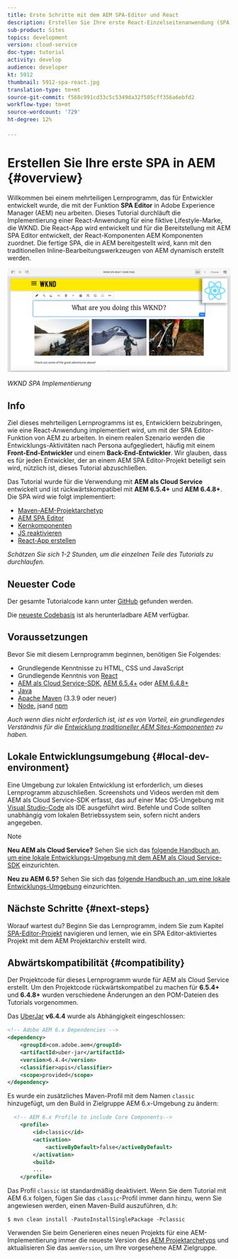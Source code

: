 ```yaml
---
title: Erste Schritte mit dem AEM SPA-Editor und React
description: Erstellen Sie Ihre erste React-Einzelseitenanwendung (SPA), die in Adobe Experience Manager AEM mit dem WKND-SPA bearbeitet werden kann. Erfahren Sie, wie Sie mit dem React JS Framework mit AEM SPA Editor eine SPA erstellen. Dieses mehrteilige Tutorial durchläuft die Implementierung einer React-Anwendung für eine fiktive Lifestyle-Marke, die WKND. Das Tutorial umfasst die End-to-End-Erstellung der SPA und die Integration mit AEM.
sub-product: Sites
topics: development
version: cloud-service
doc-type: tutorial
activity: develop
audience: developer
kt: 5912
thumbnail: 5912-spa-react.jpg
translation-type: tm+mt
source-git-commit: f568c991cd33c5c5349da32f505cff356a6ebfd2
workflow-type: tm+mt
source-wordcount: '729'
ht-degree: 12%

---
```



# Erstellen Sie Ihre erste SPA in AEM {#overview}

Willkommen bei einem mehrteiligen Lernprogramm, das für Entwickler entwickelt wurde, die mit der Funktion **SPA Editor** in Adobe Experience Manager (AEM) neu arbeiten. Dieses Tutorial durchläuft die Implementierung einer React-Anwendung für eine fiktive Lifestyle-Marke, die WKND. Die React-App wird entwickelt und für die Bereitstellung mit AEM SPA Editor entwickelt, der React-Komponenten AEM Komponenten zuordnet. Die fertige SPA, die in AEM bereitgestellt wird, kann mit den traditionellen Inline-Bearbeitungswerkzeugen von AEM dynamisch erstellt werden.

![SPA implementiert](assets/wknd-spa-implementation.png)

*WKND SPA Implementierung*

## Info

Ziel dieses mehrteiligen Lernprogramms ist es, Entwicklern beizubringen, wie eine React-Anwendung implementiert wird, um mit der SPA Editor-Funktion von AEM zu arbeiten. In einem realen Szenario werden die Entwicklungs-Aktivitäten nach Persona aufgegliedert, häufig mit einem **Front-End-Entwickler** und einem **Back-End-Entwickler**. Wir glauben, dass es für jeden Entwickler, der an einem AEM SPA Editor-Projekt beteiligt sein wird, nützlich ist, dieses Tutorial abzuschließen.

Das Tutorial wurde für die Verwendung mit **AEM als Cloud Service** entwickelt und ist rückwärtskompatibel mit **AEM 6.5.4+** und **AEM 6.4.8+**. Die SPA wird wie folgt implementiert:

* [Maven-AEM-Projektarchetyp](https://docs.adobe.com/content/help/de-DE/experience-manager-core-components/using/developing/archetype/overview.html)
* [AEM SPA Editor](https://docs.adobe.com/content/help/en/experience-manager-65/developing/headless/spas/spa-walkthrough.html#content-editing-experience-with-spa)
* [Kernkomponenten](https://docs.adobe.com/content/help/de-DE/experience-manager-core-components/using/introduction.html)
* [JS reaktivieren](https://reactjs.org/)
* [React-App erstellen](https://create-react-app.dev/)

*Schätzen Sie sich 1-2 Stunden, um die einzelnen Teile des Tutorials zu durchlaufen.*

## Neuester Code

Der gesamte Tutorialcode kann unter [GitHub](https://github.com/adobe/aem-guides-wknd-spa) gefunden werden.

Die [neueste Codebasis](https://github.com/adobe/aem-guides-wknd-spa/release) ist als herunterladbare AEM verfügbar.

## Voraussetzungen

Bevor Sie mit diesem Lernprogramm beginnen, benötigen Sie Folgendes:

* Grundlegende Kenntnisse zu HTML, CSS und JavaScript
* Grundlegende Kenntnis von [React](https://reactjs.org/tutorial/tutorial.html)
* [AEM als Cloud Service-SDK](https://docs.adobe.com/content/help/en/experience-manager-learn/cloud-service/local-development-environment-set-up/aem-runtime.html#download-the-aem-as-a-cloud-service-sdk),  [AEM 6.5.4+](https://helpx.adobe.com/experience-manager/aem-releases-updates.html#65) oder  [AEM 6.4.8+](https://helpx.adobe.com/experience-manager/aem-releases-updates.html#64)
* [Java](https://downloads.experiencecloud.adobe.com/content/software-distribution/en/general.html)
* [Apache Maven](https://maven.apache.org/) (3.3.9 oder neuer)
* [Node.](https://nodejs.org/de/) jsand  [npm](https://www.npmjs.com/)

*Auch wenn dies nicht erforderlich ist, ist es von Vorteil, ein grundlegendes Verständnis für die  [Entwicklung traditioneller AEM Sites-Komponenten](https://docs.adobe.com/content/help/de-DE/experience-manager-learn/getting-started-wknd-tutorial-develop/overview.html) zu haben.*

## Lokale Entwicklungsumgebung {#local-dev-environment}

Eine Umgebung zur lokalen Entwicklung ist erforderlich, um dieses Lernprogramm abzuschließen. Screenshots und Videos werden mit dem AEM als Cloud Service-SDK erfasst, das auf einer Mac OS-Umgebung mit [Visual Studio-Code](https://code.visualstudio.com/) als IDE ausgeführt wird. Befehle und Code sollten unabhängig vom lokalen Betriebssystem sein, sofern nicht anders angegeben.

>[!NOTE]
>
> **Neu AEM als Cloud Service?** Sehen Sie sich das  [folgende Handbuch an, um eine lokale Entwicklungs-Umgebung mit dem AEM als Cloud Service-SDK](https://docs.adobe.com/content/help/en/experience-manager-learn/cloud-service/local-development-environment-set-up/overview.html) einzurichten.
>
> **Neu zu AEM 6.5?** Sehen Sie sich das  [folgende Handbuch an, um eine lokale Entwicklungs-Umgebung](https://docs.adobe.com/content/help/en/experience-manager-learn/foundation/development/set-up-a-local-aem-development-environment.html) einzurichten.

## Nächste Schritte {#next-steps}

Worauf wartest du? Beginn Sie das Lernprogramm, indem Sie zum Kapitel [SPA-Editor-Projekt](create-project.md) navigieren und lernen, wie ein SPA Editor-aktiviertes Projekt mit dem AEM Projektarchiv erstellt wird.

## Abwärtskompatibilität {#compatibility}

Der Projektcode für dieses Lernprogramm wurde für AEM als Cloud Service erstellt. Um den Projektcode rückwärtskompatibel zu machen für **6.5.4+** und **6.4.8+** wurden verschiedene Änderungen an den POM-Dateien des Tutorials vorgenommen.

Das [UberJar](https://docs.adobe.com/content/help/en/experience-manager-65/developing/devtools/ht-projects-maven.html#what-is-the-uberjar) **v6.4.4** wurde als Abhängigkeit eingeschlossen:

```xml
<!-- Adobe AEM 6.x Dependencies -->
<dependency>
    <groupId>com.adobe.aem</groupId>
    <artifactId>uber-jar</artifactId>
    <version>6.4.4</version>
    <classifier>apis</classifier>
    <scope>provided</scope>
</dependency>
```

Es wurde ein zusätzliches Maven-Profil mit dem Namen `classic` hinzugefügt, um den Build in Zielgruppe AEM 6.x-Umgebung zu ändern:

```xml
  <!-- AEM 6.x Profile to include Core Components-->
    <profile>
        <id>classic</id>
        <activation>
            <activeByDefault>false</activeByDefault>
        </activation>
        <build>
        ...
    </profile>
```

Das Profil `classic` ist standardmäßig deaktiviert. Wenn Sie dem Tutorial mit AEM 6.x folgen, fügen Sie das `classic`-Profil immer dann hinzu, wenn Sie angewiesen werden, einen Maven-Build auszuführen, d.h:

```shell
$ mvn clean install -PautoInstallSinglePackage -Pclassic
```

Verwenden Sie beim Generieren eines neuen Projekts für eine AEM-Implementierung immer die neueste Version des [AEM Projektarchetyps](https://github.com/adobe/aem-project-archetype) und aktualisieren Sie das `aemVersion`, um Ihre vorgesehene AEM Zielgruppe.
